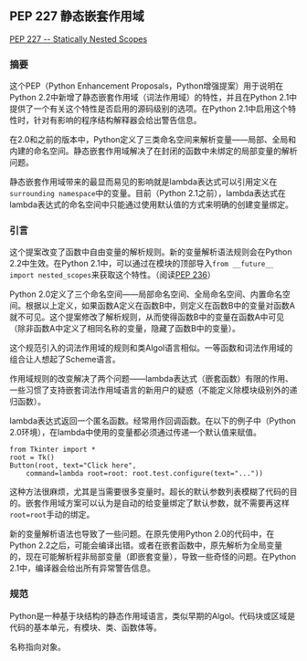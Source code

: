 ## PEP 227 静态嵌套作用域

[PEP 227 -- Statically Nested Scopes](https://www.python.org/dev/peps/pep-0227/)

### 摘要

这个PEP（Python Enhancement Proposals，Python增强提案）用于说明在Python 2.2中新增了静态嵌套作用域（词法作用域）的特性，并且在Python 2.1中提供了一个有关这个特性是否启用的源码级别的选项。在Python 2.1中启用这个特性时，针对有影响的程序结构解释器会给出警告信息。

在2.0和之前的版本中，Python定义了三类命名空间来解析变量——局部、全局和内建的命名空间。静态嵌套作用域解决了在封闭的函数中未绑定的局部变量的解析问题。

静态嵌套作用域带来的最显而易见的影响就是lambda表达式可以引用定义在`surrounding namespace`中的变量。目前（Python 2.1之前），lambda表达式在lambda表达式的命名空间中只能通过使用默认值的方式来明确的创建变量绑定。

### 引言

这个提案改变了函数中自由变量的解析规则。新的变量解析语法规则会在Python 2.2中生效。在Python 2.1中，可以通过在模块的顶部导入`from __future__ import nested_scopes`来获取这个特性。（阅读[PEP 236](https://www.python.org/dev/peps/pep-0236/)）

Python 2.0定义了三个命名空间——局部命名空间、全局命名空间、内置命名空间。根据以上定义，如果函数A定义在函数B中，则定义在函数B中的变量对函数A就不可见。这个提案修改了解析规则，从而使得函数B中的变量在函数A中可见（除非函数A中定义了相同名称的变量，隐藏了函数B中的变量）。

这个规范引入的词法作用域的规则和类Algol语言相似。一等函数和词法作用域的组合让人想起了Scheme语言。

作用域规则的改变解决了两个问题——lambda表达式（嵌套函数）有限的作用、一些习惯了支持嵌套词法作用域语言的新用户的疑惑（不能定义除模块级别外的递归函数）。

lambda表达式返回一个匿名函数。经常用作回调函数。在以下的例子中（Python 2.0环境），在lambda中使用的变量都必须通过传递一个默认值来赋值。

    from Tkinter import *
    root = Tk()
    Button(root, text="Click here",
        command=lambda root=root: root.test.configure(text="..."))

这种方法很麻烦，尤其是当需要很多变量时。超长的默认参数列表模糊了代码的目的。嵌套作用域方案可以认为是自动的给变量绑定了默认参数，就不需要再这样`root=root`手动的绑定。

新的变量解析语法也导致了一些问题。在原先使用Python 2.0的代码中，在Python 2.2之后，可能会编译出错。或者在嵌套函数中，原先解析为全局变量的，现在可能解析程非局部变量（即嵌套变量），导致一些奇怪的问题。在Python 2.1中，编译器会给出所有异常警告信息。

### 规范

Python是一种基于块结构的静态作用域语言，类似早期的Algol。代码块或区域是代码的基本单元，有模块、类、函数体等。

名称指向对象。
